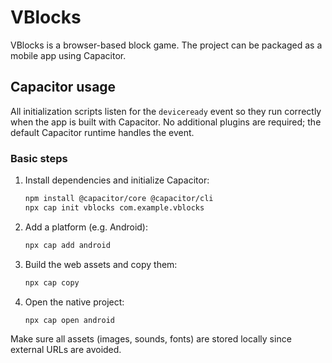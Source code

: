 # VBlocks

VBlocks is a browser-based block game. The project can be packaged as a mobile app using Capacitor.

## Capacitor usage

All initialization scripts listen for the `deviceready` event so they run correctly when the app is built with Capacitor. No additional plugins are required; the default Capacitor runtime handles the event.

### Basic steps

1. Install dependencies and initialize Capacitor:
   ```bash
   npm install @capacitor/core @capacitor/cli
   npx cap init vblocks com.example.vblocks
   ```
2. Add a platform (e.g. Android):
   ```bash
   npx cap add android
   ```
3. Build the web assets and copy them:
   ```bash
   npx cap copy
   ```
4. Open the native project:
   ```bash
   npx cap open android
   ```

Make sure all assets (images, sounds, fonts) are stored locally since external URLs are avoided.
